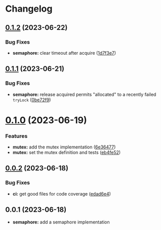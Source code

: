 # Changelog

## [0.1.2](https://github.com/heap-code/concurrency-synchronization/compare/v0.1.1...v0.1.2) (2023-06-22)


### Bug Fixes

* **semaphore:** clear timeout after acquire ([1d7f3e7](https://github.com/heap-code/concurrency-synchronization/commit/1d7f3e7e47421fc36b3e1dd4cf7206112404ab44))

## [0.1.1](https://github.com/heap-code/concurrency-synchronization/compare/v0.1.0...v0.1.1) (2023-06-21)


### Bug Fixes

* **semaphore:** release acquired permits "allocated" to a recently failed `tryLock` ([0be72f9](https://github.com/heap-code/concurrency-synchronization/commit/0be72f9651e9130c728a8763c9f3954069da924b))

# [0.1.0](https://github.com/heap-code/concurrency-synchronization/compare/v0.0.2...v0.1.0) (2023-06-19)


### Features

* **mutex:** add the mutex implementation ([6e36477](https://github.com/heap-code/concurrency-synchronization/commit/6e36477cc75ec6f8eb8bd35bb407f4107483cd8f))
* **mutex:** set the mutex definition and tests ([eb4fe52](https://github.com/heap-code/concurrency-synchronization/commit/eb4fe52efc73ec85e7eab887b5a32684444e1327))

## [0.0.2](https://github.com/heap-code/concurrency-synchronization/compare/v0.0.1...v0.0.2) (2023-06-18)


### Bug Fixes

* **ci:** get good files for code coverage ([edad6e4](https://github.com/heap-code/concurrency-synchronization/commit/edad6e4eae7b2610dcd82ba1a2c39a998fdc0938))

## 0.0.1 (2023-06-18)

* **semaphore:** add a semaphore implementation